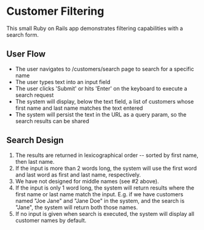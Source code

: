 # Customer Filtering

This small Ruby on Rails app demonstrates filtering capabilities with a search form.

## User Flow
* The user navigates to /customers/search page to search for a specific name
* The user types text into an input field
* The user clicks 'Submit' or hits 'Enter' on the keyboard to execute a search request
* The system will display, below the text field, a list of customers whose first name and last name matches the text entered
* The system will persist the text in the URL as a query param, so the search results can be shared

## Search Design
1. The results are returned in lexicographical order -- sorted by first name, then last name.
2. If the input is more than 2 words long, the system will use the first word and last word as first and last name, respectively.
3. We have not designed for middle names (see #2 above).
4. If the input is only 1 word long, the system will return results where the first name or last name match the input. E.g. if we have customers named "Joe Jane" and "Jane Doe" in the system, and the search is "Jane", the system will return both those names.
5. If no input is given when search is executed, the system will display all customer names by default.